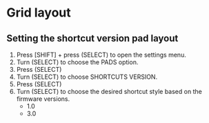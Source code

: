 # Grid layout

## Setting the shortcut version pad layout

1. Press [SHIFT] + press (SELECT) to open the settings menu.
1. Turn (SELECT) to choose the PADS option.
1. Press (SELECT)
1. Turn (SELECT) to choose SHORTCUTS VERSION.
1. Press (SELECT)
1. Turn (SELECT) to choose the desired shortcut style based on the
firmware versions.
    - 1.0
    - 3.0
